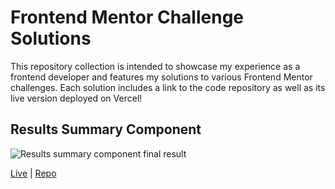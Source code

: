 # Frontend Mentor Challenge Solutions
This repository collection is intended to showcase my experience as a frontend developer and features my solutions to various Frontend Mentor challenges. Each solution includes a link to the code repository as well as its live version deployed on Vercel!

## Results Summary Component
![Results summary component final result](./screenshots/results_summary_component.jpg)

[Live](https://results-summary-component-eight-sage.vercel.app/) | [Repo](https://github.com/genfu94/results-summary-component)
